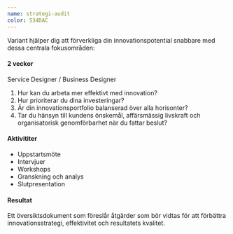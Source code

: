 ```yaml
---
name: strategi-audit
color: 534DAC
---
```


<div class="lead">
Variant hjälper dig att förverkliga din innovationspotential snabbare med dessa centrala fokusområden:
</div>

<h4 class="time-h4">2 veckor</h4>
Service Designer / Business Designer

1. Hur kan du arbeta mer effektivt med innovation?
2. Hur prioriterar du dina investeringar?
3. Är din innovationsportfolio balanserad över alla horisonter?
4. Tar du hänsyn till kundens önskemål, affärsmässig livskraft och organisatorisk genomförbarhet när du fattar beslut?

<h4>Aktivititer</h4>

- Uppstartsmöte
- Intervjuer
- Workshops
- Granskning och analys
- Slutpresentation

<h4>Resultat</h4>
Ett översiktsdokument som föreslår åtgärder som bör vidtas för att förbättra innovationsstrategi, effektivitet och
resultatets kvalitet.
